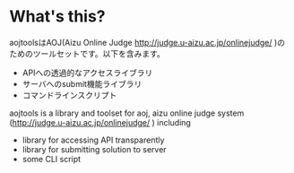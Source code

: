 # What's this?

aojtoolsはAOJ(Aizu Online Judge http://judge.u-aizu.ac.jp/onlinejudge/ )のためのツールセットです。以下を含みます。

- APIへの透過的なアクセスライブラリ
- サーバへのsubmit機能ライブラリ
- コマンドラインスクリプト

aojtools is a library and toolset for aoj, aizu online judge system (http://judge.u-aizu.ac.jp/onlinejudge/ )
including

- library for accessing API transparently
- library for submitting solution to server
- some CLI script
